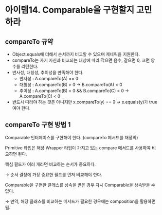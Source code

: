 # 아이템14. Comparable을 구현할지 고민하라

## compareTo 규약

- Object.equals에 더해서 순서까지 비교할 수 있으며 제네릭을 지원한다.
- compareTo는 자기 자신과 비교되는 대상에 따라 작으면 음수, 같으면 0, 크면 양수를 리턴한다.
- 반사성, 대칭성, 추이성을 만족해야 한다.
  - 반사성 : A.compareTo(A) == 0
  - 대칭성 : A.compareTo(B) > 0 → B.compareTo(A) < 0
  - 추이성 : A.compareTo(B) < 0 && B.compareTo(C) < 0 → A.compareTo(C) < 0
- 반드시 따라야 하는 것은 아니지만 x.compareTo(y) == 0 → x.equals(y)가 true여야 한다.

## compareTo 구현 방법 1

Comparable<T> 인터페이스를 구현해야 한다. (compareTo 메서드를 재정의)

Primitive 타입은 해당 Wrapper 타입이 가지고 있는 compare 메서드를 사용하여 비교하면 된다.

핵심 필드가 여러 개라면 비교하는 순서가 중요하다.

→ 순서 결정에 가장 중요한 필드를 먼저 비교해야 한다.

Comparable을 구현한 클래스를 상속을 받은 경우 다시 Comparable을 상속받을 수 없다.

→ 만약, 해당 클래스를 비교하는 메서드가 필요한 경우에는 composition을 활용하면 됨.

